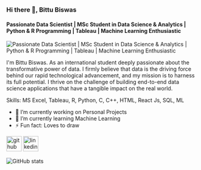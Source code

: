 ### Hi there 👋, Bittu Biswas
#### Passionate Data Scientist | MSc Student in Data Science & Analytics | Python & R Programming | Tableau | Machine Learning Enthusiastic
![Passionate Data Scientist | MSc Student in Data Science & Analytics | Python & R Programming | Tableau | Machine Learning Enthusiastic](https://media.licdn.com/dms/image/D5616AQEgZyIt-7myFg/profile-displaybackgroundimage-shrink_350_1400/0/1695580997357?e=1704931200&v=beta&t=ZtNgiGVXLZ5lFM2IzQCKJ0jW_UjNSC-ZvL5Q2-l42qQ)

I'm Bittu Biswas. As an international student deeply passionate about the transformative power of data. I firmly believe that data is the driving force behind our rapid technological advancement, and my mission is to harness its full potential. I thrive on the challenge of building end-to-end data science applications that have a tangible impact on the real world.

Skills: MS Excel, Tableau, R, Python, C, C++, HTML, React Js, SQL, ML

- 🔭 I’m currently working on Personal Projects 
- 🌱 I’m currently learning Machine Learning 
- ⚡ Fun fact: Loves to draw 


[<img src='https://cdn.jsdelivr.net/npm/simple-icons@3.0.1/icons/github.svg' alt='github' height='40'>](https://github.com/BittuBiswas01)  [<img src='https://cdn.jsdelivr.net/npm/simple-icons@3.0.1/icons/linkedin.svg' alt='linkedin' height='40'>](https://www.linkedin.com/in/https://www.linkedin.com/in/bittu-biswas//)  

![GitHub stats](https://github-readme-stats.vercel.app/api?username=BittuBiswas01&show_icons=true)  

